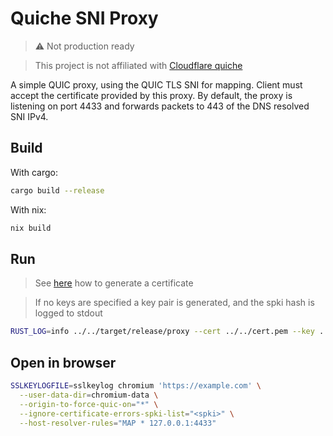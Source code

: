 # Quiche SNI Proxy

> ⚠️ Not production ready

> This project is not affiliated with [Cloudflare quiche](https://github.com/cloudflare/quiche)

A simple QUIC proxy, using the QUIC TLS SNI for mapping.
Client must accept the certificate provided by this proxy.
By default, the proxy is listening on port 4433 and forwards packets to 443 of the DNS resolved SNI IPv4.

## Build

With cargo:
```bash
cargo build --release
```

With nix:
```bash
nix build
```

## Run

> See [here](../../README.md#generate-certificate) how to generate a certificate

> If no keys are specified a key pair is generated, and the spki hash is logged to stdout

```bash
RUST_LOG=info ../../target/release/proxy --cert ../../cert.pem --key ../../key.pem
```

## Open in browser

```bash
SSLKEYLOGFILE=sslkeylog chromium 'https://example.com' \
  --user-data-dir=chromium-data \
  --origin-to-force-quic-on="*" \
  --ignore-certificate-errors-spki-list="<spki>" \
  --host-resolver-rules="MAP * 127.0.0.1:4433"
```
